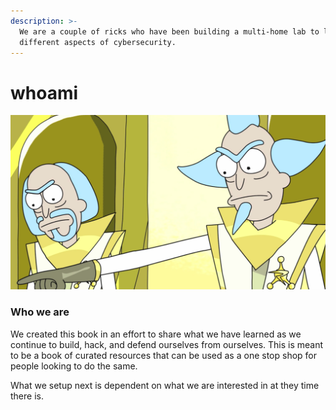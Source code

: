 ```yaml
---
description: >-
  We are a couple of ricks who have been building a multi-home lab to learn many
  different aspects of cybersecurity.
---
```


# whoami

![A couple of Ricks just trying to share what we learned](.gitbook/assets/rick2.png)

### Who we are

We created this book in an effort to share what we have learned as we continue to build, hack, and defend ourselves from ourselves. This is meant to be a book of curated resources that can be used as a one stop shop for people looking to do the same. 

What we setup next is dependent on what we are interested in at they time there is.

